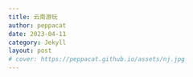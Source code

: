 ```yaml
---
title: 云南游玩
author: peppacat
date: 2023-04-11
category: Jekyll
layout: post
# cover: https://peppacat.github.io/assets/nj.jpg
---
```


<head>
    <style>
        .box {
            display: flex;
            flex-wrap: wrap;
        }

        .imageBox {
            position: relative;
            overflow: hidden;
            margin-bottom: 2%;
            width: 1000px;
        }

        /* 2/3 */
        .imageBox img:nth-child(1):nth-last-child(2),
        .imageBox img:nth-child(2):nth-last-child(1),
        .imageBox img:nth-child(1):nth-last-child(3),
        .imageBox img:nth-child(2):nth-last-child(2),
        .imageBox img:nth-child(3):nth-last-child(1) {
            width: 32%;
        }

        /* 4 */
        .imageBox img:nth-child(1):nth-last-child(4),
        .imageBox img:nth-child(2):nth-last-child(3),
        .imageBox img:nth-child(3):nth-last-child(2),
        .imageBox img:nth-child(4):nth-last-child(1) {
            width: 49%;
        }

        /*  5张以上图片  */
        .imageBox img:nth-child(1):nth-last-child(n + 5),
        .imageBox img:nth-child(1):nth-last-child(n + 5)~img {
            width: 32%;
        }
    </style>
</head>

# 地图

  <div class="box">
      <div class="imageBox">
          <img src="\assets\yunnan\yunnan.png">
          <img src="\assets\yunnan\dali.png">
          <img src="\assets\yunnan\lijiang.png">
          <img src="\assets\yunnan\luguhu.png">
          <img src="\assets\yunnan\xianggelila.png">
          <img src="\assets\yunnan\kunming.png">
      </div>
  </div>

# 时间
* 9天:4.29-5.7

# 准备
* 提前订机票
* 提前订火车票
* 提前订酒店
* 购买户外装备
* 下载app(马蜂窝,大众点评,游云南,高德地图,百度地图)

# 行李
<div class="table-wrapper" markdown="block">

  |名称|说明|出门确认|其他|
  |:-:|:-:|:-:|:-:|
  |手机||||
  |钱包|身份证,银行卡,现金|||
  |钥匙||||
  |现金|1000备用|||
  |背包|迪卡侬户外旅行款|||
  |电脑|轻巧办公|||
  |耳机||||
  |充电宝|2W毫安|||
  |充电线|apple和安卓|||
  |自拍杆||||
  |遮阳帽||||
  |墨镜||||
  |冲锋衣|防风保暖|||
  |雨伞|轻便旅行款|||
  |水杯|轻便防漏运动款|||
  |纸巾||||
  |防晒霜||||
  |红景天|预防高反|||
  |氧气|景区买|||
  |口罩||||
  |换洗衣服|一套|||
  |零食||||

</div>

# 路线
昆明->泸沽湖(2天)->香格里拉(1天)->丽江(1天)->大理(1天)->昆明

```
1. 行程重点香格里拉和泸沽湖,大理和丽江偏商业化
2. 大理景点多,环湖游玩比较费时间,多安排时间
3. 丽江商业化最严重,无太多风景,喜欢夜生活和热闹的可以多安排
4. 香格里拉和泸沽湖虽远,一定要去
5. 云南紫外线强,一定要注意防嗮
```

# 行程

<!-- 废弃方案
<div class="table-wrapper" markdown="block">

  |日期|行程|景点|吃饭|住宿|费用|备注|
  |:-:|:-:|:-:|:-:|:-:|:-:|:-:|
  |4.28-4.30(34h)|卧铺火车|无|自带零食|卧铺|446|30早上6:21到昆明|
  |4.30|昆明->大理(火车2h)|大理古城(4A景区,南诏国大理国都城),喜洲古镇(看油菜花,水稻田,品尝正宗喜洲粑粑吧),天龙八部影视城(天龙八部拍摄地,感受当年繁荣大理国),|1.大理段公子.天龙八部特色体验店 2.大理方舟胖子.我在大理等你店 3.云隐小厨.传统大理美食 4.其他|住大理|吃饭200,火车票150,住宿150||
  |5.1|大理->丽江(火车2h)|苍山和洱海|现场决定|傍晚去丽江,住丽江|门票200,,火车票80,住宿150,吃饭200||
  |5.2|丽江|玉龙雪山|1.阿婆腊排骨火锅(旗舰店) 2.滇厨餐厅.小锅巴纳西美食 3.石锅渔山馆.云南野生菌主题餐厅 4.云雪丽.民族风情纳西庭院餐厅 5.其他|丽江|门票200,吃饭200||
  |5.3|丽江->泸沽湖(汽车4h)|1.里格岛(观赏泸沽湖的绝佳地) 2.格姆女神山(坐滑道拍摄泸沽湖) 3.泸源涯(摩梭的神圣之地) 4.情人滩(情侣打卡点) 5.女神山(日落最佳观赏地,世外桃源) 6.草海(邂逅最美日落) 7.走婚桥(天下第一鹊桥,摩梭男女约会之地)|1.阿玛菌香园土鸡火锅(大洛水泸沽湖店) 2.摩梭火焰烧烤 3.五叶私房.盐帮味道:川菜 4.其他:蒸汽石锅鱼|泸沽湖|吃饭200,汽车票100,住宿150||
 |5.4|泸沽湖|1.里格岛(观赏泸沽湖的绝佳地) 2.格姆女神山(坐滑道拍摄泸沽湖) 3.泸源涯(摩梭的神圣之地) 4.情人滩(情侣打卡点) 5.女神山(日落最佳观赏地,世外桃源) 6.草海(邂逅最美日落) 7.走婚桥(天下第一鹊桥,摩梭男女约会之地)|1.阿玛菌香园土鸡火锅(大洛水泸沽湖店) 2.摩梭火焰烧烤 3.五叶私房.盐帮味道:川菜 4.其他:蒸汽石锅鱼|泸沽湖|吃饭200,住宿150||
  |5.5|泸沽湖->丽江(汽车4h)->香格里拉|丽江夜市|特色美食|丽江|吃饭200,住宿150|休息一天|
  |5.6|香格里(汽车4h)|拉普达措公园|1.顺顺小吃 2.塔洛藏餐吧 3.老字号特色藏餐 4.其他|独克宗古城|吃饭200,住宿150||
  |5.7|香格里拉->丽江(汽车4h)->昆明(火车2h)|1.滇池(昆明灵魂) 2.海埂大坝(喂红嘴鸥)|当地特色小吃|无|吃饭200,汽车票100,火车票150|昆明游玩,赶路到长水机场|

  </div> -->


<div class="table-wrapper" markdown="block">

  |日期|行程|景点|吃饭|住宿|费用|备注|
  |:-:|:-:|:-:|:-:|:-:|:-:|:-:|
  |4.28-4.30|卧铺火车|无|零食|卧铺|446|34h|
  |4.30|昆明->丽江(4h)->泸沽湖(4h)|无||泸沽湖||8h|
  |5.1|泸沽湖|环湖||泸沽湖|||
  |5.2|泸沽湖|坐船|坐船|泸沽湖|||
  |5.3|泸沽湖->丽江(4h)->香格里拉(4h)|无|香格里拉吃晚饭|香格里拉||8h|
  |5.4|香格里拉|拉普达措公园||香格里拉|||
  |5.5|香格里拉->丽江(4h)|夜市,古城||丽江||4h|
  |5.6|丽江->大理(2h)|白天爬雪山,晚上到大理||||2h|
  |5.7|大理->昆明(2h)|上午逛洱海,下午到昆明||||2h|
  
  </div>

# 景点
## 泸沽湖
1. 里格岛(观赏泸沽湖的绝佳地) 
2. 格姆女神山(坐滑道拍摄泸沽湖) 
3. 泸源涯(摩梭的神圣之地) 
4. 情人滩(情侣打卡点) 
5. 女神山(日落最佳观赏地,世外桃源) 
6. 草海(邂逅最美日落) 
7. 走婚桥(天下第一鹊桥,摩梭男女约会之地)
```
深度游玩
```

## 香格里拉
1. 拉普达措公园
```
深度游玩
```

## 丽江
1. 玉龙雪山
2. 丽江古城
3. 丽江夜景
```
1. 下午4点之前出雪山景区,打车到高铁站,到大理吃晚饭
2. 到大理逛大理古城
```

## 大理
1. 大理古城(4A景区,南诏国大理国都城)
2. 洱海
3. 喜洲古镇(看油菜花,水稻田,品尝正宗喜洲粑粑吧)
4. 天龙八部影视城(天龙八部拍摄地,感受当年繁荣大理国)
5. 大理夜景
6. 苍山
```
1. 上午洱海打卡,上午半天游玩
2. 下午3点到高铁站,4点高铁到昆明
```

## 昆明
1. 滇池(昆明灵魂) 
2. 海埂大坝(喂红嘴鸥)
```
昆明没得时间玩
```


# 吃饭

## 泸沽湖
1. 阿玛菌香园土鸡火锅(大洛水泸沽湖店) 
2. 摩梭火焰烧烤 
3. 五叶私房.盐帮味道:川菜 
4. 蒸汽石锅鱼

## 香格里拉
1. 顺顺小吃 
2. 塔洛藏餐吧 
3. 老字号特色藏餐 

## 丽江
1. 阿婆腊排骨火锅(旗舰店) 
2. 滇厨餐厅.小锅巴纳西美食 
3. 石锅渔山馆.云南野生菌主题餐厅 
4. 云雪丽.民族风情纳西庭院餐厅 

## 大理
1. 大理段公子.天龙八部特色体验店 
2. 大理方舟胖子.我在大理等你店 
3. 云隐小厨.传统大理美食 

## 昆明
1. 当地特色小吃


# 住宿

<div class="table-wrapper" markdown="block">

|日期|酒店|价格|地点|
|:-:|:-:|:-:|:-:|
|4.28-4.29|卧铺|440||
|4.30|泸沽湖碧波悠然客栈|458/2|泸沽湖|
|5.1|泸沽湖碧波悠然客栈|458/2|泸沽湖|
|5.2|泸沽湖碧波悠然客栈|458/2|泸沽湖|
|5.3|||香格里拉.独克宗古城|
|5.4|||香格里拉.独克宗古城|
|5.5|||丽江|
|5.6|||大理|
|5.7|||回家|

</div>

# 小记
